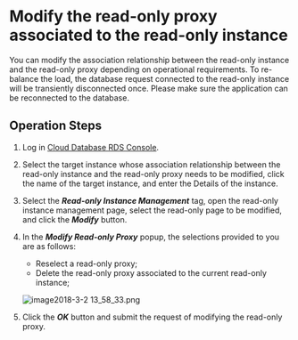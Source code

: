 # Modify the read-only proxy associated to the read-only instance
You can modify the association relationship between the read-only instance and the read-only proxy depending on operational requirements. To re-balance the load, the database request connected to the read-only instance will be transiently disconnected once. Please make sure the application can be reconnected to the database.

## Operation Steps
1. Log in [Cloud Database RDS Console](https://rds-console.jdcloud.com/database).
2. Select the target instance whose association relationship between the read-only instance and the read-only proxy needs to be modified, click the name of the target instance, and enter the Details of the instance.
3. Select the ***Read-only Instance Management*** tag, open the read-only instance management page, select the read-only page to be modified, and click the ***Modify*** button.
4. In the ***Modify Read-only Proxy*** popup, the selections provided to you are as follows:
    * Reselect a read-only proxy;
    * Delete the read-only proxy associated to the current read-only instance;
    
    ![image2018-3-2 13_58_33.png](https://img1.jcloudcs.com/cms/e13a1926-043c-49e1-a94c-c27f1491f3bc20180302140739.png)

5. Click the ***OK*** button and submit the request of modifying the read-only proxy.